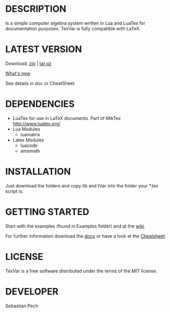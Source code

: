# DESCRIPTION
Is a simple computer algebra system written in Lua and LuaTex for documentation purposes.
TexVar is fully compatible with LaTeX.

# LATEST VERSION
Download:
[zip](https://gitlab.com/Specht08/TexVar/repository/archive.zip?ref=1.2.1)
|
[tar.gz](https://gitlab.com/Specht08/TexVar/repository/archive.tar.gz?ref=1.2.1)

[What's new](CHANGELOG)


See details in doc or CheatSheet
# DEPENDENCIES
- LuaTex for use in LaTeX documents. Part of MikTex http://www.luatex.org/
- Lua Modules
	- luamatrix
- Latex Modules
	- luacode
	- amsmath

# INSTALLATION
Just download the folders and copy lib and tVar into the folder your *.tex script is.

# GETTING STARTED
Start with the examples (found in Examples folder) and at the [wiki](https://gitlab.com/Specht08/TexVar/wikis/home).

For further information download the [docu](doc) or have a look at the [Cheatsheet](Examples/CheatSheet/tVar.pdf).

# LICENSE
TexVar is a free software distributed under the terms of the MIT license.

# DEVELOPER
Sebastian Pech